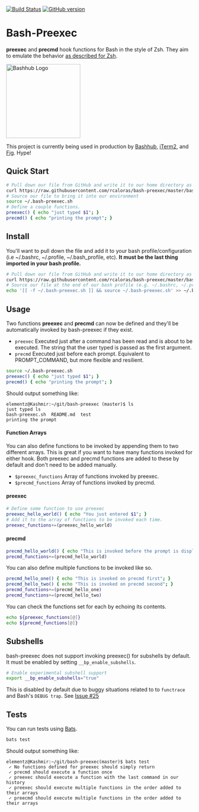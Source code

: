 [![Build Status](https://github.com/rcaloras/bash-preexec/actions/workflows/bats.yaml/badge.svg)](https://github.com/rcaloras/bash-preexec/actions/)
[![GitHub version](https://badge.fury.io/gh/rcaloras%2Fbash-preexec.svg)](https://badge.fury.io/gh/rcaloras%2Fbash-preexec)

Bash-Preexec 
============

**preexec** and **precmd** hook functions for Bash in the style of Zsh. They aim to emulate the behavior [as described for Zsh](http://zsh.sourceforge.net/Doc/Release/Functions.html#Hook-Functions).

<a href="https://bashhub.com" target="_blank"><img src="https://bashhub.com/assets/images/bashhub-logo.png" alt="Bashhub Logo" width="200"></a>

This project is currently being used in production by [Bashhub](https://github.com/rcaloras/bashhub-client), [iTerm2](https://github.com/gnachman/iTerm2), and [Fig](https://fig.io). Hype!

## Quick Start
```bash
# Pull down our file from GitHub and write it to our home directory as a hidden file.
curl https://raw.githubusercontent.com/rcaloras/bash-preexec/master/bash-preexec.sh -o ~/.bash-preexec.sh
# Source our file to bring it into our environment
source ~/.bash-preexec.sh
# Define a couple functions.
preexec() { echo "just typed $1"; }
precmd() { echo "printing the prompt"; }
```

## Install
You'll want to pull down the file and add it to your bash profile/configuration (i.e ~/.bashrc, ~/.profile, ~/.bash_profile, etc). **It must be the last thing imported in your bash profile.**
```bash
# Pull down our file from GitHub and write it to our home directory as a hidden file.
curl https://raw.githubusercontent.com/rcaloras/bash-preexec/master/bash-preexec.sh -o ~/.bash-preexec.sh
# Source our file at the end of our bash profile (e.g. ~/.bashrc, ~/.profile, or ~/.bash_profile)
echo '[[ -f ~/.bash-preexec.sh ]] && source ~/.bash-preexec.sh' >> ~/.bashrc
```

## Usage
Two functions **preexec** and **precmd** can now be defined and they'll be automatically invoked by bash-preexec if they exist.

* `preexec` Executed just after a command has been read and is about to be executed. The string that the user typed is passed as the first argument.
* `precmd` Executed just before each prompt. Equivalent to PROMPT_COMMAND, but more flexible and resilient.
```bash
source ~/.bash-preexec.sh
preexec() { echo "just typed $1"; }
precmd() { echo "printing the prompt"; }
```
Should output something like:
```
elementz@Kashmir:~/git/bash-preexec (master)$ ls
just typed ls
bash-preexec.sh  README.md  test
printing the prompt
```
#### Function Arrays
You can also define functions to be invoked by appending them to two different arrays. This is great if you want to have many functions invoked for either hook. Both preexec and precmd functions are added to these by default and don't need to be added manually.
* `$preexec_functions` Array of functions invoked by preexec.
* `$precmd_functions` Array of functions invoked by precmd.

#### preexec
```bash
# Define some function to use preexec
preexec_hello_world() { echo "You just entered $1"; }
# Add it to the array of functions to be invoked each time.
preexec_functions+=(preexec_hello_world)
```

#### precmd
```bash
precmd_hello_world() { echo "This is invoked before the prompt is displayed"; }
precmd_functions+=(precmd_hello_world)
```

You can also define multiple functions to be invoked like so.

```bash
precmd_hello_one() { echo "This is invoked on precmd first"; }
precmd_hello_two() { echo "This is invoked on precmd second"; }
precmd_functions+=(precmd_hello_one)
precmd_functions+=(precmd_hello_two)
```

You can check the functions set for each by echoing its contents.

```bash
echo ${preexec_functions[@]}
echo ${precmd_functions[@]}
```

## Subshells
bash-preexec does not support invoking preexec() for subshells by default. It must be enabled by setting 
`__bp_enable_subshells`.
```bash
# Enable experimental subshell support
export __bp_enable_subshells="true"
```
This is disabled by default due to buggy situations related to to `functrace` and Bash's `DEBUG trap`. See [Issue #25](https://github.com/rcaloras/bash-preexec/issues/25)

## Tests
You can run tests using [Bats](https://github.com/bats-core/bats-core).
```bash
bats test
```
Should output something like:
```
elementz@Kashmir:~/git/bash-preexec(master)$ bats test
 ✓ No functions defined for preexec should simply return
 ✓ precmd should execute a function once
 ✓ preexec should execute a function with the last command in our history
 ✓ preexec should execute multiple functions in the order added to their arrays
 ✓ preecmd should execute multiple functions in the order added to their arrays
```
